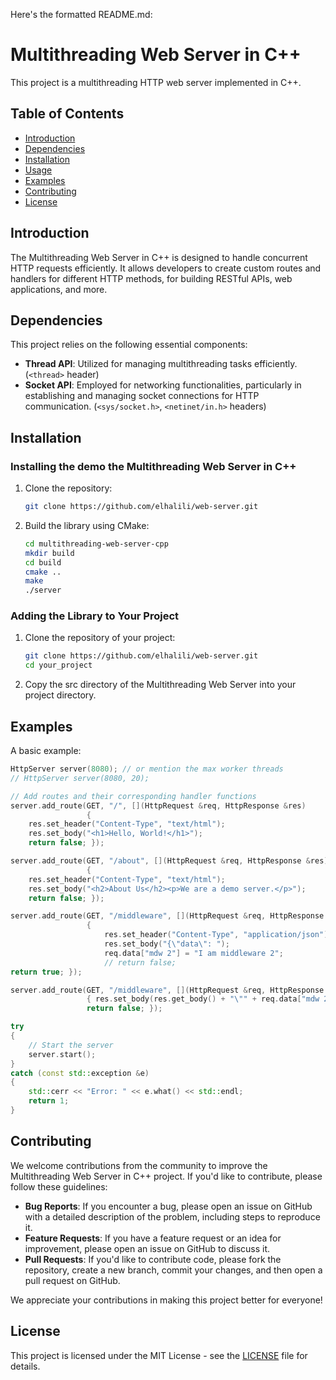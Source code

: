Here's the formatted README.md:

# Multithreading Web Server in C++

This project is a multithreading HTTP web server implemented in C++.

## Table of Contents

- [Introduction](##introduction)
- [Dependencies](##dependencies)
- [Installation](##installation)
- [Usage](##usage)
- [Examples](##examples)
- [Contributing](##contributing)
- [License](##license)

## Introduction

The Multithreading Web Server in C++ is designed to handle concurrent HTTP requests efficiently. It allows developers to create custom routes and handlers for different HTTP methods, for building RESTful APIs, web applications, and more.

## Dependencies

This project relies on the following essential components:

- **Thread API**: Utilized for managing multithreading tasks efficiently. (`<thread>` header)
- **Socket API**: Employed for networking functionalities, particularly in establishing and managing socket connections for HTTP communication. (`<sys/socket.h>`, `<netinet/in.h>` headers)

## Installation

### Installing the demo the Multithreading Web Server in C++

1. Clone the repository:

    ```bash
    git clone https://github.com/elhalili/web-server.git
    ```

2. Build the library using CMake:

    ```bash
    cd multithreading-web-server-cpp
    mkdir build
    cd build
    cmake ..
    make
    ./server
    ```

### Adding the Library to Your Project

1. Clone the repository of your project:

    ```bash
    git clone https://github.com/elhalili/web-server.git
    cd your_project
    ```

2. Copy the src directory of the Multithreading Web Server into your project directory.

## Examples

A basic example:

```cpp
HttpServer server(8080); // or mention the max worker threads
// HttpServer server(8080, 20); 

// Add routes and their corresponding handler functions
server.add_route(GET, "/", [](HttpRequest &req, HttpResponse &res)
                 {
    res.set_header("Content-Type", "text/html");
    res.set_body("<h1>Hello, World!</h1>"); 
    return false; });

server.add_route(GET, "/about", [](HttpRequest &req, HttpResponse &res)
                 {
    res.set_header("Content-Type", "text/html");
    res.set_body("<h2>About Us</h2><p>We are a demo server.</p>");
    return false; });

server.add_route(GET, "/middleware", [](HttpRequest &req, HttpResponse &res)
                 {
                     res.set_header("Content-Type", "application/json");
                     res.set_body("{\"data\": ");
                     req.data["mdw 2"] = "I am middleware 2";
                     // return false;
return true; });

server.add_route(GET, "/middleware", [](HttpRequest &req, HttpResponse &res)
                 { res.set_body(res.get_body() + "\"" + req.data["mdw 2"] + "\"}"); 
                 return false; });

try
{
    // Start the server
    server.start();
}
catch (const std::exception &e)
{
    std::cerr << "Error: " << e.what() << std::endl;
    return 1;
}
```

## Contributing

We welcome contributions from the community to improve the Multithreading Web Server in C++ project. If you'd like to contribute, please follow these guidelines:

- **Bug Reports**: If you encounter a bug, please open an issue on GitHub with a detailed description of the problem, including steps to reproduce it.
- **Feature Requests**: If you have a feature request or an idea for improvement, please open an issue on GitHub to discuss it.
- **Pull Requests**: If you'd like to contribute code, please fork the repository, create a new branch, commit your changes, and then open a pull request on GitHub.

We appreciate your contributions in making this project better for everyone!

## License

This project is licensed under the MIT License - see the [LICENSE](LICENSE) file for details.

